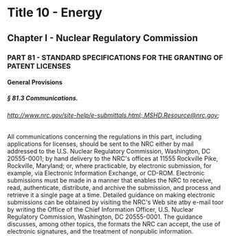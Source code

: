 
# Title 10 - Energy
## Chapter I - Nuclear Regulatory Commission
### PART 81 - STANDARD SPECIFICATIONS FOR THE GRANTING OF PATENT LICENSES
#### General Provisions
##### § 81.3 Communications.
###### http://www.nrc.gov/site-help/e-submittals.html;,MSHD.Resource@nrc.gov;

All communications concerning the regulations in this part, including applications for licenses, should be sent to the NRC either by mail addressed to the U.S. Nuclear Regulatory Commission, Washington, DC 20555-0001; by hand delivery to the NRC's offices at 11555 Rockville Pike, Rockville, Maryland; or, where practicable, by electronic submission, for example, via Electronic Information Exchange, or CD-ROM. Electronic submissions must be made in a manner that enables the NRC to receive, read, authenticate, distribute, and archive the submission, and process and retrieve it a single page at a time. Detailed guidance on making electronic submissions can be obtained by visiting the NRC's Web site atby e-mail toor by writing the Office of the Chief Information Officer, U.S. Nuclear Regulatory Commission, Washington, DC 20555-0001. The guidance discusses, among other topics, the formats the NRC can accept, the use of electronic signatures, and the treatment of nonpublic information.
